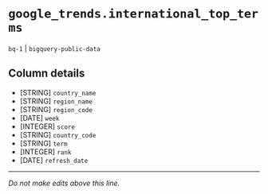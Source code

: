 # `google_trends.international_top_terms`
`bq-1` | `bigquery-public-data`

## Column details
* [STRING]    `country_name`
* [STRING]    `region_name`
* [STRING]    `region_code`
* [DATE]      `week`
* [INTEGER]   `score`
* [STRING]    `country_code`
* [STRING]    `term`
* [INTEGER]   `rank`
* [DATE]      `refresh_date`

-------------------------------------------------------------------------------
*Do not make edits above this line.*
